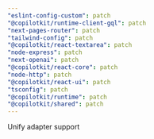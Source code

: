 ```yaml
---
"eslint-config-custom": patch
"@copilotkit/runtime-client-gql": patch
"next-pages-router": patch
"tailwind-config": patch
"@copilotkit/react-textarea": patch
"node-express": patch
"next-openai": patch
"@copilotkit/react-core": patch
"node-http": patch
"@copilotkit/react-ui": patch
"tsconfig": patch
"@copilotkit/runtime": patch
"@copilotkit/shared": patch
---
```


Unify adapter support
